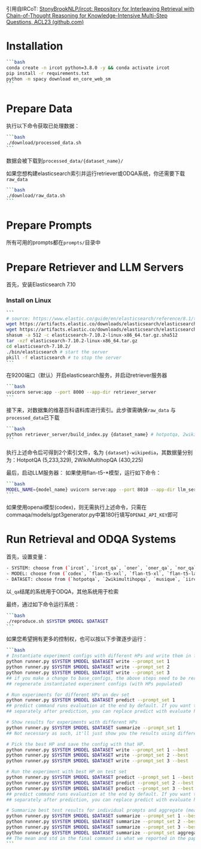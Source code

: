 引用自IRCoT: [StonyBrookNLP/ircot: Repository for Interleaving Retrieval with Chain-of-Thought Reasoning for Knowledge-Intensive Multi-Step Questions, ACL23 (github.com)](https://github.com/StonyBrookNLP/ircot)

# Installation

~~~bash
```bash
conda create -n ircot python=3.8.0 -y && conda activate ircot
pip install -r requirements.txt
python -m spacy download en_core_web_sm
```
~~~

# Prepare Data

执行以下命令获取已处理数据：

~~~bash
```bash
./download/processed_data.sh
```
~~~

数据会被下载到`processed_data/{dataset_name}/`

如果您想构建elasticsearch索引并运行retriever或ODQA系统，你还需要下载`raw_data`

~~~bash
```bash
./download/raw_data.sh
```
~~~

# Prepare Prompts

所有可用的prompts都在`prompts/`目录中

# Prepare Retriever and LLM Servers

首先，安装Elasticsearch 7.10

### Install on Linux

~~~bash
```
# source: https://www.elastic.co/guide/en/elasticsearch/reference/8.1/targz.html
wget https://artifacts.elastic.co/downloads/elasticsearch/elasticsearch-7.10.2-linux-x86_64.tar.gz
wget https://artifacts.elastic.co/downloads/elasticsearch/elasticsearch-7.10.2-linux-x86_64.tar.gz.sha512
shasum -a 512 -c elasticsearch-7.10.2-linux-x86_64.tar.gz.sha512
tar -xzf elasticsearch-7.10.2-linux-x86_64.tar.gz
cd elasticsearch-7.10.2/
./bin/elasticsearch # start the server
pkill -f elasticsearch # to stop the server
```
~~~

在9200端口（默认）开启elasticsearch服务，并启动retriever服务器

~~~bash
```bash
uvicorn serve:app --port 8000 --app-dir retriever_server
```
~~~

接下来，对数据集的维基百科语料库进行索引。此步骤需确保`raw_data` 与 `processed_data`已下载

~~~bash
```bash
python retriever_server/build_index.py {dataset_name} # hotpotqa, 2wikimultihopqa
```
~~~

执行上述命令后可得到2个索引文件，名为 `{dataset}-wikipedia`，其数据量分别为：HotpotQA (5,233,329), 2WikiMultihopQA (430,225)

最后，启动LLM服务器：
如果使用flan-t5-*模型，运行如下命令：

~~~bash
```bash
MODEL_NAME={model_name} uvicorn serve:app --port 8010 --app-dir llm_server # model_name: flan-t5-xxl, flan-t5-xl, flan-t5-large, flan-t5-base
```
~~~

如果使用openai模型(codex)，则无需执行上述命令，只需在commaqa/models/gpt3generator.py中第180行填写`OPENAI_API_KEY`即可

# Run Retrieval and ODQA Systems

首先，设置变量：

```bash
- SYSTEM: choose from (`ircot`, `ircot_qa`, `oner`, `oner_qa`, `nor_qa`)
- MODEL: choose from (`codex`, `flan-t5-xxl`, `flan-t5-xl`, `flan-t5-large`, `flan-t5-base`, `none`)
- DATASET: choose from (`hotpotqa`, `2wikimultihopqa`, `musique`, `iirc`)
```

以`_qa`结尾的系统用于ODQA，其他系统用于检索

最终，通过如下命令运行系统：

~~~bash
```bash
./reproduce.sh $SYSTEM $MODEL $DATASET
```
~~~

如果您希望拥有更多的控制权，也可以按以下步骤逐步运行：

~~~bash
```bash
# Instantiate experiment configs with different HPs and write them in files.
python runner.py $SYSTEM $MODEL $DATASET write --prompt_set 1
python runner.py $SYSTEM $MODEL $DATASET write --prompt_set 2
python runner.py $SYSTEM $MODEL $DATASET write --prompt_set 3
## if you make a change to base_configs, the above steps need to be rerun to
## regenerate instantiated experiment configs (with HPs populated)

# Run experiments for different HPs on dev set
python runner.py $SYSTEM $MODEL $DATASET predict --prompt_set 1
## predict command runs evaluation at the end by default. If you want to run evaluation
## separately after prediction, you can replace predict with evaluate here.

# Show results for experiments with different HPs
python runner.py $SYSTEM $MODEL $DATASET summarize --prompt_set 1
## Not necessary as such, it'll just show you the results using different HPs in a nice table.

# Pick the best HP and save the config with that HP.
python runner.py $SYSTEM $MODEL $DATASET write --prompt_set 1 --best
python runner.py $SYSTEM $MODEL $DATASET write --prompt_set 2 --best
python runner.py $SYSTEM $MODEL $DATASET write --prompt_set 3 --best

# Run the experiment with best HP on test set
python runner.py $SYSTEM $MODEL $DATASET predict --prompt_set 1 --best --eval_test --official
python runner.py $SYSTEM $MODEL $DATASET predict --prompt_set 2 --best --eval_test --official
python runner.py $SYSTEM $MODEL $DATASET predict --prompt_set 3 --best --eval_test --official
## predict command runs evaluation at the end by default. If you want to run evaluation
## separately after prediction, you can replace predict with evaluate here.

# Summarize best test results for individual prompts and aggregate (mean +- std) of them)
python runner.py $SYSTEM $MODEL $DATASET summarize --prompt_set 1 --best --eval_test --official
python runner.py $SYSTEM $MODEL $DATASET summarize --prompt_set 2 --best --eval_test --official
python runner.py $SYSTEM $MODEL $DATASET summarize --prompt_set 3 --best --eval_test --official
python runner.py $SYSTEM $MODEL $DATASET summarize --prompt_set aggregate --best --eval_test --official
## The mean and std in the final command is what we reported in the paper.
```
~~~